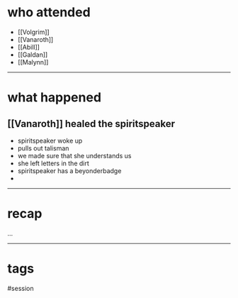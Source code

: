 # who attended

- [[Volgrim]]
- [[Vanaroth]]
- [[Abill]]
- [[Galdan]]
- [[Malynn]]

---
# what happened

## [[Vanaroth]] healed the spiritspeaker
- spiritspeaker woke up
- pulls out talisman
- we made sure that she understands us
- she left letters in the dirt
- spiritspeaker has a beyonderbadge
- 

---
# recap

...

---
# tags

#session